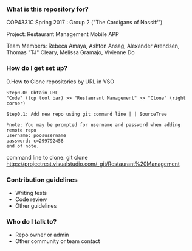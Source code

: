 ### What is this repository for? ###

COP4331C Spring 2017 : Group 2 ("The Cardigans of Nassiff")

Project: Restaurant Management Mobile APP

Team Members: Rebeca Amaya, Ashton Ansag,
Alexander Arendsen, Thomas "TJ" Cleary,
Melissa Gramajo, Vivienne Do

### How do I get set up? ###

0.How to Clone repositories by URL in VSO

    Step0.0: Obtain URL 
    "Code" (top tool bar) >> "Restaurant Management" >> "Clone" (right corner) 
    
    Step0.1: Add new repo using git command line | | SourceTree 
    
    *note: You may be prompted for username and password when adding remote repo
    username: poosusername
    password: c=299792458 
    end of note. 
    
command line to clone:
    git clone https://projectrest.visualstudio.com/_git/Restaurant%20Management

### Contribution guidelines ###

* Writing tests
* Code review
* Other guidelines

### Who do I talk to? ###

* Repo owner or admin
* Other community or team contact
